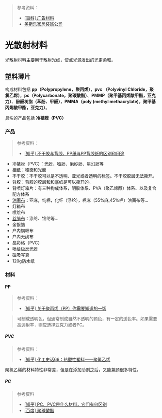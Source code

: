 > 参考资料：
>
> - [[百科] 广告材料](https://baike.baidu.com/item/%E5%B9%BF%E5%91%8A%E6%9D%90%E6%96%99/9693525)
> - [美斯乐家居装饰公司](http://www.meslon.com/)

# 光散射材料

光散射材料主要用于散射光线，使点光源发出的光更柔和。



## 塑料薄片

构成材料包括 **pp（Polypropylene，聚丙烯）**，**pvc （Polyvinyl Chloride，聚氯乙烯）**，**pc（Polycarbonate，聚碳酸酯）**、**PMMP（聚甲基丙烯酸甲酯，亚克力）**、**酚醛树脂（苯酚、甲醛）**，**PMMA（poly (methyl methacrylate)，聚甲基丙烯酸甲酯，亚克力）**。

具名的产品包括 **冷裱膜（PVC）**



### 产品

> 参考资料：
>
> - [[知乎] 不干胶与背胶、PP纸与PP背胶纸的区别和用途](https://zhuanlan.zhihu.com/p/98785567)

- 冷裱膜（PVC）：光膜、哑膜、磨砂膜、星幻膜等
- [相纸](https://en.wikipedia.org/wiki/Photographic_paper)：哑面和光面
- 不干胶：不干胶可以是不透明、亚光或者透明的标签。不干胶胶层无法撕开。
- 背胶：背胶的胶层和和底纸是可以撕开的。
- 背喷灯箱片：有三种构成体系，明胶体系、PVA（聚乙烯醇）体系、以及复合配方体系
- [油画布](https://baike.baidu.com/item/%E6%B2%B9%E7%94%BB%E5%B8%83/9324280)：亚麻，纯棉，化纤（涤纶），棉麻（55%麻,45%棉）油画布等...
- 灯箱布
- 喷绘布
- [丝绢布](https://www.3hmlg.com/news/901710727390167040.html)：涤纶、锦纶等...
- 金银箔
- 户内旗帜布
- 户内无纺布
- 晶彩格（PVC）
- 喷绘级反光膜
- 磁吸写真
- 120g防水纸



### 材料

#### PP

> 参考资料：
>
> - [[知乎] 关于聚丙烯（PP）你需要知道的一切](https://zhuanlan.zhihu.com/p/94619620)

> 可制成透明色，但通常制成自然不透明的颜色，有一定的透色率。如果需要高透射率，则应选择亚克力或者PC。



##### PVC

> 参考资料：
>
> - [[知乎] 化工史话69：热塑性塑料——聚氯乙烯](https://zhuanlan.zhihu.com/p/426545563)

聚氯乙烯的材料特性非常差，但是在添加助剂之后，又能兼顾很多特性。



##### PC

> 参考资料
>
> - [[知乎] PC、PVC是什么材料，它们有何区别](https://zhuanlan.zhihu.com/p/47386239)
> - [[百度] 聚碳酸酯](https://baike.baidu.com/item/%E8%81%9A%E7%A2%B3%E9%85%B8%E9%85%AF/7127305)